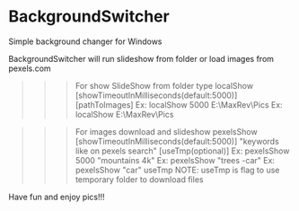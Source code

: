 # BackgroundSwitcher
Simple background changer for Windows
 
BackgroundSwitcher will run slideshow from folder or load images from pexels.com

>>> For show SlideShow from folder type
 localShow [showTimeoutInMilliseconds(default:5000)] [pathToImages]
 Ex: localShow 5000 E:\MaxRev\Pics
 Ex: localShow E:\MaxRev\Pics

>>> For images download and slideshow
 pexelsShow [showTimeoutInMilliseconds(default:5000)] "keywords like on pexels search" [useTmp(optional)]
 Ex: pexelsShow 5000 "mountains 4k"
 Ex: pexelsShow "trees -car"
 Ex: pexelsShow "car" useTmp
NOTE: useTmp is flag to use temporary folder to download files

Have fun and enjoy pics!!!
